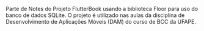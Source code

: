 Parte de Notes do Projeto FlutterBook usando a biblioteca Floor para uso do banco de dados SQLite.
O projeto é utilizado nas aulas da disciplina de Desenvolvimento de Aplicações Móveis (DAM) do curso de BCC da UFAPE.
